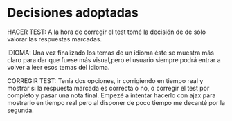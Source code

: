 # Decisiones adoptadas

HACER TEST:
    A la hora de corregir el test tomé la decisión de de sólo valorar las respuestas marcadas.

IDIOMA:
    Una vez finalizado los temas de un idioma éste se muestra más claro para dar que fuese más visual,pero el usuario siempre podrá entrar a volver a leer esos temas del idioma.

CORREGIR TEST:
    Tenía dos opciones, ir corrigiendo en tiempo real y mostrar si la respuesta marcada es correcta o no, o corregir el test por completo y pasar una nota final. Empezé a intentar hacerlo con ajax para mostrarlo en tiempo real pero al disponer de poco tiempo me decanté por la segunda.
